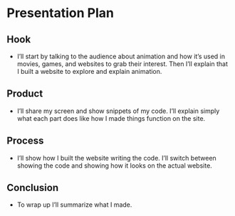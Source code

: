 # Presentation Plan

## Hook
* I’ll start by talking to the audience about animation and how it’s used in movies, games, and websites to grab their interest. Then I’ll explain that I built a website to explore and explain animation.

## Product
* I’ll share my screen and show snippets of my code. I’ll explain simply what each part does like how I made things function on the site.

## Process
* I’ll show how I built the website writing the code.  I’ll switch between showing the code and showing how it looks on the actual website.

## Conclusion
* To wrap up I’ll summarize what I made.

<!-- EXAMPLE

## Hook
* Verbal riddle of GGD

## Product
* GIF/Demo of example/non-example

## Process
* Flowchart of plan
  * MVP: noun -> door -> yes/no
  * Beyond MVP: noun -> word relation API -> noun API -> yes/no, with counterexample
* Code snippets of:
  * MVP
  * Both APIs
  * Challenge with API keys

## Conclusion
* [URL to project]
* Takeaways
  * Less = more: the heart of the riddle was one line of code; it obviously took more to make the entire thing work, but one complicated line of regular expressions was essentially the solution to the riddle
  * Expect the unexpected: it’s important to budget time for things you don’t account for; for example, I didn’t consider the fact that I would need another entire API to detect nouns
  * Determination is key: ironically enough, I had to make my API keys private. At first, it didn’t seem like it was possible, which meant I couldn’t publish my app. But after all of that hard work, I was determined to find a solution, and I found it in config variables.
* "Presentation can’t, but a speech can"


-->
